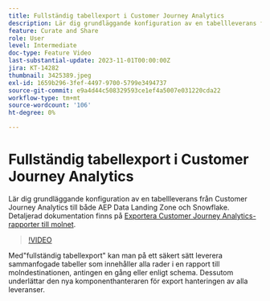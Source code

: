 ```yaml
---
title: Fullständig tabellexport i Customer Journey Analytics
description: Lär dig grundläggande konfiguration av en tabellleverans från Customer Journey Analytics till både AEP Data Landing Zone och Snowflake.
feature: Curate and Share
role: User
level: Intermediate
doc-type: Feature Video
last-substantial-update: 2023-11-01T00:00:00Z
jira: KT-14282
thumbnail: 3425389.jpeg
exl-id: 1659b296-3fef-4497-9700-5799e3494737
source-git-commit: e9a4d44c508329593ce1ef4a5007e031220cda22
workflow-type: tm+mt
source-wordcount: '106'
ht-degree: 0%

---
```


# Fullständig tabellexport i Customer Journey Analytics

Lär dig grundläggande konfiguration av en tabellleverans från Customer Journey Analytics till både AEP Data Landing Zone och Snowflake. Detaljerad dokumentation finns på [Exportera Customer Journey Analytics-rapporter till molnet](https://experienceleague.adobe.com/docs/analytics-platform/using/cja-workspace/export/export-cloud.html?lang=sv-SE).

>[!VIDEO](https://video.tv.adobe.com/v/3425389/?learn=on)

Med&quot;fullständig tabellexport&quot; kan man på ett säkert sätt leverera sammanfogade tabeller som innehåller alla rader i en rapport till molndestinationen, antingen en gång eller enligt schema.  Dessutom underlättar den nya komponenthanteraren för export hanteringen av alla leveranser.

